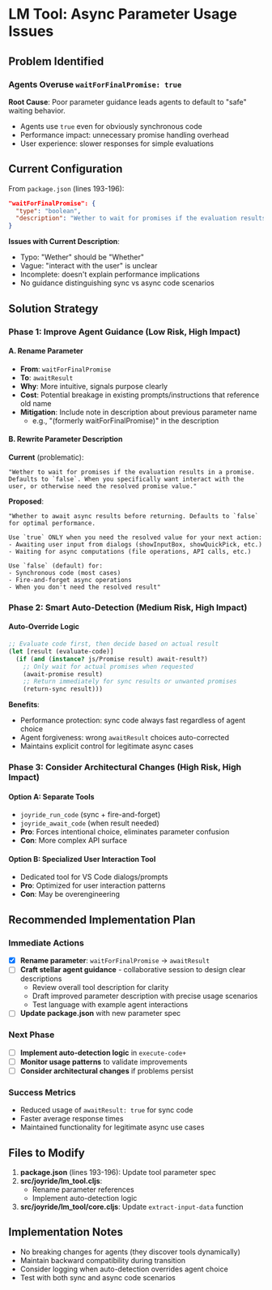 # LM Tool: Async Parameter Usage Issues

## Problem Identified

### Agents Overuse `waitForFinalPromise: true`
**Root Cause**: Poor parameter guidance leads agents to default to "safe" waiting behavior.
- Agents use `true` even for obviously synchronous code
- Performance impact: unnecessary promise handling overhead
- User experience: slower responses for simple evaluations

## Current Configuration

From `package.json` (lines 193-196):
```json
"waitForFinalPromise": {
  "type": "boolean",
  "description": "Wether to wait for promises if the evaluation results in a promise. Defaults to `false`. When you specifically want interact with the user, or otherwise need the resolved promise value."
}
```

**Issues with Current Description**:
- Typo: "Wether" should be "Whether"
- Vague: "interact with the user" is unclear
- Incomplete: doesn't explain performance implications
- No guidance distinguishing sync vs async code scenarios

## Solution Strategy

### Phase 1: Improve Agent Guidance (Low Risk, High Impact)

#### A. Rename Parameter
- **From**: `waitForFinalPromise`
- **To**: `awaitResult`
- **Why**: More intuitive, signals purpose clearly
- **Cost**: Potential breakage in existing prompts/instructions that reference old name
- **Mitigation**: Include note in description about previous parameter name
  - e.g., "(formerly waitForFinalPromise)" in the description

#### B. Rewrite Parameter Description
**Current** (problematic):
```
"Wether to wait for promises if the evaluation results in a promise. Defaults to `false`. When you specifically want interact with the user, or otherwise need the resolved promise value."
```

**Proposed**:
```
"Whether to await async results before returning. Defaults to `false` for optimal performance.

Use `true` ONLY when you need the resolved value for your next action:
- Awaiting user input from dialogs (showInputBox, showQuickPick, etc.)
- Waiting for async computations (file operations, API calls, etc.)

Use `false` (default) for:
- Synchronous code (most cases)
- Fire-and-forget async operations
- When you don't need the resolved result"
```

### Phase 2: Smart Auto-Detection (Medium Risk, High Impact)

#### Auto-Override Logic
```clojure
;; Evaluate code first, then decide based on actual result
(let [result (evaluate-code)]
  (if (and (instance? js/Promise result) await-result?)
    ;; Only wait for actual promises when requested
    (await-promise result)
    ;; Return immediately for sync results or unwanted promises
    (return-sync result)))
```

**Benefits**:
- Performance protection: sync code always fast regardless of agent choice
- Agent forgiveness: wrong `awaitResult` choices auto-corrected
- Maintains explicit control for legitimate async cases

### Phase 3: Consider Architectural Changes (High Risk, High Impact)

#### Option A: Separate Tools
- `joyride_run_code` (sync + fire-and-forget)
- `joyride_await_code` (when result needed)
- **Pro**: Forces intentional choice, eliminates parameter confusion
- **Con**: More complex API surface

#### Option B: Specialized User Interaction Tool
- Dedicated tool for VS Code dialogs/prompts
- **Pro**: Optimized for user interaction patterns
- **Con**: May be overengineering

## Recommended Implementation Plan

### Immediate Actions
- [x] **Rename parameter**: `waitForFinalPromise` → `awaitResult`
- [ ] **Craft stellar agent guidance** - collaborative session to design clear descriptions
  - Review overall tool description for clarity
  - Draft improved parameter description with precise usage scenarios
  - Test language with example agent interactions
- [ ] **Update package.json** with new parameter spec

### Next Phase
- [ ] **Implement auto-detection logic** in `execute-code+`
- [ ] **Monitor usage patterns** to validate improvements
- [ ] **Consider architectural changes** if problems persist

### Success Metrics
- Reduced usage of `awaitResult: true` for sync code
- Faster average response times
- Maintained functionality for legitimate async use cases

## Files to Modify

1. **package.json** (lines 193-196): Update tool parameter spec
2. **src/joyride/lm_tool.cljs**:
   - Rename parameter references
   - Implement auto-detection logic
3. **src/joyride/lm_tool/core.cljs**: Update `extract-input-data` function

## Implementation Notes

- No breaking changes for agents (they discover tools dynamically)
- Maintain backward compatibility during transition
- Consider logging when auto-detection overrides agent choice
- Test with both sync and async code scenarios
